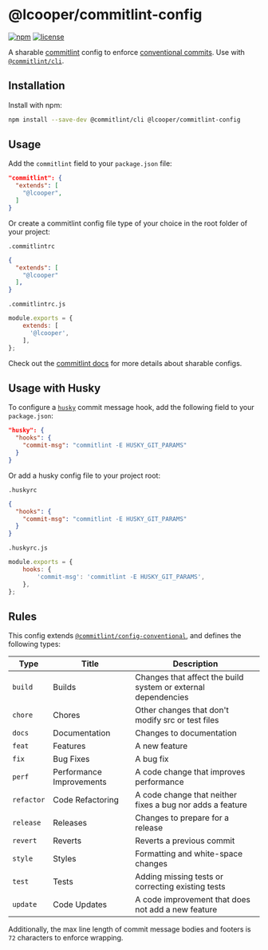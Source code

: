 # @lcooper/commitlint-config

[![npm][npm-badge]][npm-link]
[![license][license-badge]][license-link]

A sharable [commitlint](https://commitlint.js.org) config to enforce [conventional commits](https://conventionalcommits.org). Use with [`@commitlint/cli`](https://www.npmjs.com/package/@commitlint/cli).

## Installation

Install with npm:

```bash
npm install --save-dev @commitlint/cli @lcooper/commitlint-config
```

## Usage

Add the `commitlint` field to your `package.json` file:

```json
"commitlint": {
  "extends": [
    "@lcooper",
  ]
}
```

Or create a commitlint config file type of your choice in the root folder of your project:

`.commitlintrc`

```json
{
  "extends": [
    "@lcooper"
  ],
}
```

`.commitlintrc.js`

```javascript
module.exports = {
    extends: [
      '@lcooper',
    ],
};
```

Check out the [commitlint docs](https://commitlint.js.org/#/concepts-shareable-config) for more details about sharable configs.

## Usage with Husky

To configure a [`husky`](https://github.com/typicode/husky) commit message hook, add the following field to your `package.json`:

```json
"husky": {
  "hooks": {
    "commit-msg": "commitlint -E HUSKY_GIT_PARAMS"
  }
}
```

Or add a husky config file to your project root:

`.huskyrc`

```json
{
  "hooks": {
    "commit-msg": "commitlint -E HUSKY_GIT_PARAMS"
  }
}
```

`.huskyrc.js`

```javascript
module.exports = {
    hooks: {
        'commit-msg': 'commitlint -E HUSKY_GIT_PARAMS',
    },
};
```

## Rules

This config extends [`@commitlint/config-conventional`](https://www.npmjs.com/package/@commitlint/config-conventional), and defines the following types:

|Type      |Title                   |Description                                                  |
|----------|------------------------|-------------------------------------------------------------|
|`build`   |Builds                  |Changes that affect the build system or external dependencies|
|`chore`   |Chores                  |Other changes that don't modify src or test files            |
|`docs`    |Documentation           |Changes to documentation                                     |
|`feat`    |Features                |A new feature                                                |
|`fix`     |Bug Fixes               |A bug fix                                                    |
|`perf`    |Performance Improvements|A code change that improves performance                      |
|`refactor`|Code Refactoring        |A code change that neither fixes a bug nor adds a feature    |
|`release` |Releases                |Changes to prepare for a release                             |
|`revert`  |Reverts                 |Reverts a previous commit                                    |
|`style`   |Styles                  |Formatting and white-space changes                           |
|`test`    |Tests                   |Adding missing tests or correcting existing tests            |
|`update`  |Code Updates            |A code improvement that does not add a new feature           |

Additionally, the max line length of commit message bodies and footers is `72` characters to enforce wrapping.

[npm-link]: https://www.npmjs.com/package/@lcooper/commitlint-config
[npm-badge]: https://img.shields.io/npm/v/@lcooper/commitlint-config?logo=npm&style=for-the-badge
[license-link]: LICENSE
[license-badge]: https://img.shields.io/github/license/luciancooper/commitlint-config?color=brightgreen&style=for-the-badge